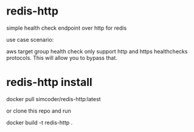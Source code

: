 # redis-http

simple health check endpoint over http for redis

use case scenario:

  aws target group health check only support http and https healthchecks protocols. This will allow you to bypass that.

# redis-http install

docker pull simcoder/redis-http:latest

or clone this repo and run

docker build -t redis-http .
